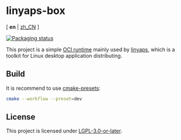 # linyaps-box

\[ **en** | [zh_CN](./README.zh_CN.md) \]

[![Packaging status](https://repology.org/badge/vertical-allrepos/linyaps-box.svg)](https://repology.org/project/linyaps-box/versions)

This project is a simple [OCI runtime] mainly used by [linyaps],
which is a toolkit for Linux desktop application distributing.

[OCI runtime]: https://github.com/opencontainers/runtime-spec
[linyaps]: https://github.com/OpenAtom-Linyaps/linyaps

## Build

It is recommend to use [cmake-presets]:

```bash
cmake --workflow --preset=dev
```

[cmake-presets]: https://cmake.org/cmake/help/latest/manual/cmake-presets.7.html

## License

This project is licensed under [LGPL-3.0-or-later](LICENSE).
